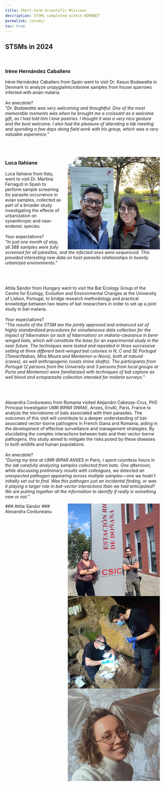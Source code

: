 ```yaml
---
title: Short-term Scientific Missions
description: STSMs completed within WIMANET
permalink: /stsms/
toc: true
---
```


## STSMs in 2024
<br>

### Irène Hernández Caballero 
Irène Hernández Caballero from Spain went to visit Dr. Kasun Bodawatta in Denmark to analyze uropygialmicrobiome samples from house sparrows infected with avian malaria.<br>
<br>
An anecdote?<br>
_"Dr. Bodawatta was very welcoming and thoughtful. One of the most memorable moments was when he brought me a croissant as a welcome gift, as I had told him I love pastries. I thought it was a very nice gesture and the best welcome. I also had the pleasure of attending a lab meeting and spending a few days doing field work with his group, which was a very valuable experience."_<br>
<br>
<br>
<br>

<img alt="logo" src="../assets/images/irene.jpg" width="300" align="right" style="position: relative; padding-left:20px;">

### Luca Ilahiane
Luca Ilahiane from Italy, went to visit Dr. Martina Ferraguti in Spain to perform sample screening for parasite occurrence in avian samples, collected as part of a broader study investigating the effects of urbanization on synanthropic and near-endemic species.<br>
<br>
Your expectations?<br>
_"In just one month of stay, all 388 samples were fully screened for all parasites, and the infected ones were sequenced. This provided interesting new data on host-parasite relationships in heavily urbanized environments."_<br>
<br>
<br>
<br>

Attila Sándor from Hungary went to visit the Bat Ecology Group of the Centre for Ecology, Evolution and Environmental Changes at the University of Lisbon, Portugal, to bridge research methodology and practical knowledge between two teams of bat researchers in order to set up a joint study in bat-malaria.<br>
<br>
Your expectations?<br>
_"The results of the STSM are the jointly approved and enhanced set of highly standardized procedures for simultaneous data collection for the impact of hibernation (or lack of hibernation) on malaria-clearance in bent-winged bats, which will constitute the base for an experimental study in the near future. The techniques were tested and repeated in three successive setting at three different bent-winged bat colonies in N, C and SE Portugal (Tamar/Nabao, Mira Moura and Montemor-o-Novo), both at natural (caves), as well anthropogenic roosts (mine shafts). The participants from Portugal (2 persons from the University and 3 persons from local groups at Porto and Montemor) were familiarized with techniques of bat capture as well blood and ectoparasite collection intended for malaria surveys."_<br>
<br>
<br>
<br>

Alexandra Corduneanu from Romania visited Alejandro Cabezas-Cruz, PhD Principal Investigator UMR BIPAR (INRAE, Anses, EnvA), Paris, France to analyze the microbiome of bats associated with their parasites. The outcomes of this visit will contribute to a deeper understanding of bat-associated vector-borne pathogens in French Giana and Romania, aiding in the development of effective surveillance and management strategies. By elucidating the complex interactions between bats and their vector-borne pathogens, this study aimed to mitigate the risks posed by these diseases to both wildlife and human populations.<br>
<br>
An anecdote?<br>
_"During my time at UMR-BIPAR ANSES in Paris, I spent countless hours in the lab carefully analyzing samples collected from bats. One afternoon, while discussing preliminary results with colleagues, we detected an unexpected pathogen appearing across multiple samples—one we hadn’t initially set out to find. Was this pathogen just an incidental finding, or was it playing a larger role in bat-vector interactions than we had anticipated? We are putting together all the information to identify if really is something new or not."_

<img alt="logo" src="../assets/images/luca.jpg" width="300" align="right" style="position: relative; padding-left:20px;">
### Attila Sándor

<img alt="logo" src="../assets/images/attila.jpg" width="300" align="right" style="position: relative; padding-left:20px;">
### Alexandra Corduneanu

<img alt="logo" src="../assets/images/alexandra.jpg" width="300" align="right" style="position: relative; padding-left:20px;">

